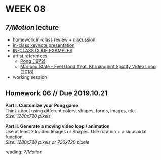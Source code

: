 # WEEK 08 

## _7/Motion_ lecture  
- homework in-class review + discussion  
- [in-class keynote presentation](https://github.com/johnbcarpenter/USC_IML288/blob/master/PDF/20181008_MOTION.pdf)  
- [IN-CLASS CODE EXAMPLES](https://github.com/johnbcarpenter/USC_IML288/tree/master/CODE/WEEK08)  
- artist references:  
  - [Pong (1972)](https://www.youtube.com/watch?v=it0sf4CMDeM)  
  - [Maribou State - Feel Good (feat. Khruangbin) Spotify Video Loop (2018)](https://www.youtube.com/watch?v=VT78T4jcMsI)  
- working session  

## Homework 06 // Due 2019.10.21  
**Part I. Customize your Pong game**  
Think about using different colors, shapes, forms, images, etc.      
_Size: 1280x720 pixels_  
 
**Part II. Generate a moving video loop / animation**  
Use at least 2 loaded Images or Shapes. Use rotation + a sinusoidal function.      
_Size: 1280x720 pixels or 720x720 pixels_   

reading: _7/Motion_    
